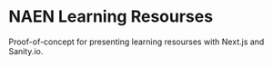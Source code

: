 # NAEN Learning Resourses

Proof-of-concept for presenting learning resourses with Next.js and Sanity.io.
